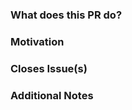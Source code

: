 <!--
PLEASE READ THIS MESSAGE.

HOW TO WRITE A GOOD PULL REQUEST?

- Make it small.
- Do only one thing.
- Avoid re-formatting.
- Write useful descriptions and titles.
- Address review comments in terms of additional commits.
- Read the contributing guide: https://github.com/ultrastar-deluxe/format/blob/master/.github/CONTRIBUTING.md.
-->

### What does this PR do?
<!-- A brief description of the change being made with this pull request. -->

### Motivation
<!-- What inspired you to submit this pull request? -->

### Closes Issue(s)
<!-- List here all the issues closed by this pull request. -->

### Additional Notes
<!-- Anything else we should know when reviewing? -->
